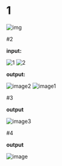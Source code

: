 
# 1
![img](https://user-images.githubusercontent.com/83751182/121843222-179bb180-ccf7-11eb-9e81-13c4eaea3a0d.jpg)


#2

**input:**

![1](https://user-images.githubusercontent.com/83751182/121850026-664e4900-cd01-11eb-9761-614c90a4c52e.jpg)
![2](https://user-images.githubusercontent.com/83751182/121850030-68b0a300-cd01-11eb-85db-0b45c21e5a63.jpg)

**output:**

![image2](https://user-images.githubusercontent.com/83751182/121850050-70704780-cd01-11eb-9f4c-f887500ffd66.jpg)
![image1](https://user-images.githubusercontent.com/83751182/121850055-723a0b00-cd01-11eb-95e8-45f843d08de0.jpg)

#3

**output**

![image3](https://user-images.githubusercontent.com/83751182/122333329-35625400-cf4d-11eb-9a03-b84b05175f0f.jpg)

#4

**output**

![image](https://user-images.githubusercontent.com/83751182/122340579-ad357c00-cf57-11eb-9d27-d99c9068f1f5.jpg)
